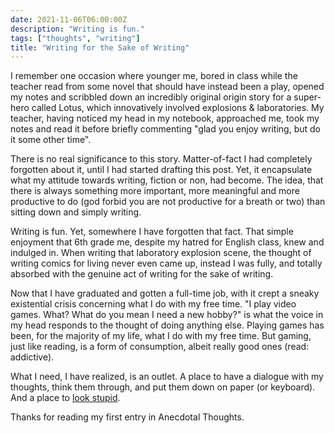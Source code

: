 ```yaml
---
date: 2021-11-06T06:00:00Z
description: "Writing is fun."
tags: ["thoughts", "writing"]
title: "Writing for the Sake of Writing"
---
```


I remember one occasion where younger me, bored in class while the teacher read from some novel that should have instead been a play, opened my notes and scribbled down an incredibly original origin story for a super-hero called Lotus, which innovatively involved explosions & laboratories. My teacher, having noticed my head in my notebook, approached me, took my notes and read it before briefly commenting "glad you enjoy writing, but do it some other time".

There is no real significance to this story. Matter-of-fact I had completely forgotten about it, until I had started drafting this post. Yet, it encapsulate what my attitude towards writing, fiction or non, had become. The idea, that there is always something more important, more meaningful and more productive to do (god forbid you are not productive for a breath or two) than sitting down and simply writing.

Writing is fun. Yet, somewhere I have forgotten that fact. That simple enjoyment that 6th grade me, despite my hatred for English class, knew and indulged in. When writing that laboratory explosion scene, the thought of writing comics for living never even came up, instead I was fully, and totally absorbed with the genuine act of writing for the sake of writing.

Now that I have graduated and gotten a full-time job, with it crept a sneaky existential crisis concerning what I do with my free time. "I play video games. What? What do you mean I need a new hobby?" is what the voice in my head responds to the thought of doing anything else. Playing games has been, for the majority of my life, what I do with my free time. But gaming, just like reading, is a form of consumption, albeit really good ones (read: addictive). 

What I need, I have realized, is an outlet. A place to have a dialogue with my thoughts, think them through, and put them down on paper (or keyboard). And a place to [look stupid](https://danluu.com/look-stupid/ "Willingness to look stupid").

Thanks for reading my first entry in Anecdotal Thoughts.
